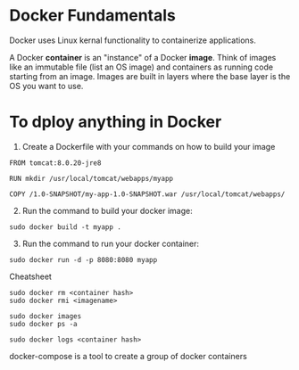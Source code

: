 # Docker Fundamentals

Docker uses Linux kernal functionality to containerize applications.

A Docker **container** is an "instance" of a Docker **image**. Think of images like an immutable file (list an OS image) and containers as running code starting from an image.
Images are built in layers where the base layer is the OS you want to use.

# To dploy anything in Docker
1. Create a Dockerfile with your commands on how to build your image
```
FROM tomcat:8.0.20-jre8

RUN mkdir /usr/local/tomcat/webapps/myapp

COPY /1.0-SNAPSHOT/my-app-1.0-SNAPSHOT.war /usr/local/tomcat/webapps/
```
2. Run the command to build your docker image:
```
sudo docker build -t myapp .
```
3. Run the command to run your docker container:
```
sudo docker run -d -p 8080:8080 myapp
```


Cheatsheet
```
sudo docker rm <container hash>
sudo docker rmi <imagename>

sudo docker images
sudo docker ps -a

sudo docker logs <container hash>

```

docker-compose is a tool to create a group of docker containers
